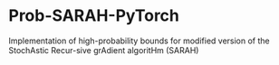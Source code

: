 # Prob-SARAH-PyTorch
Implementation of high-probability bounds for modified version of the StochAstic Recur-sive grAdient algoritHm (SARAH)
